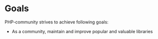 Goals
=====

PHP-community strives to achieve following goals:
* As a community, maintain and improve popular and valuable libraries
